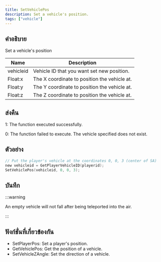```yaml
---
title: SetVehiclePos
description: Set a vehicle's position.
tags: ["vehicle"]
---
```


## คำอธิบาย

Set a vehicle's position

| Name      | Description                                  |
| --------- | -------------------------------------------- |
| vehicleid | Vehicle ID that you want set new position.   |
| Float:x   | The X coordinate to position the vehicle at. |
| Float:y   | The Y coordinate to position the vehicle at. |
| Float:z   | The Z coordinate to position the vehicle at. |

## ส่งคืน

1: The function executed successfully.

0: The function failed to execute. The vehicle specified does not exist.

## ตัวอย่าง

```c
// Put the player's vehicle at the coordinates 0, 0, 3 (center of SA)
new vehicleid = GetPlayerVehicleID(playerid);
SetVehiclePos(vehicleid, 0, 0, 3);
```

## บันทึก

:::warning

An empty vehicle will not fall after being teleported into the air.

:::

## ฟังก์ชั่นที่เกี่ยวข้องกัน

- SetPlayerPos: Set a player's position.
- GetVehiclePos: Get the position of a vehicle.
- SetVehicleZAngle: Set the direction of a vehicle.
